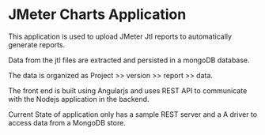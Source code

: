 <H1>JMeter Charts Application </H1>

This application is used to upload JMeter Jtl reports to automatically generate reports.

Data from the jtl files are extracted and persisted in a mongoDB database.

The data is organized as Project >> version >> report >> data.

The front end is built using Angularjs and uses REST API to communicate with the Nodejs application in the backend.

Current State of application only has a sample REST server and a A driver to access data from a MongoDB store.
